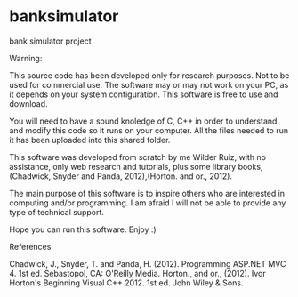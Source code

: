 # banksimulator
bank simulator project

Warning:

This source code has been developed only for research purposes. Not to be used for commercial use. 
The software may or may not work on your PC, as it depends on your system configuration.
This software is free to use and download.

You will need to have a sound knoledge of C, C++ in order to understand and modify this code so it runs on your computer. All the files needed to run it has been uploaded into this shared folder.

This software was developed from scratch by me Wilder Ruiz, with no assistance, only web research and tutorials, plus some library books,(Chadwick, Snyder and Panda, 2012),(Horton. and or., 2012).

The main purpose of this software is to inspire others who are interested in computing and/or programming.
I am afraid I will not be able to provide any type of technical support.

Hope you can run this software.
Enjoy
:)


References

Chadwick, J., Snyder, T. and Panda, H. (2012). Programming ASP.NET MVC 4. 1st ed. Sebastopol, CA: O'Reilly Media.
Horton., and or., (2012). Ivor Horton's Beginning Visual C++ 2012. 1st ed. John Wiley & Sons.
